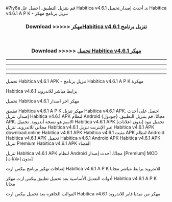 #7iy6a قم بتنزيل التطبيق. احصل عل Habitica v4.6.1  ى أحدث إصدار.تحميل Habitica v4.6.1  A P K - تنزيل برنامج مهكر



<div align="center">
<h3>Download >>>>> <a href="https://ar-sites.web.app/?ar= Habitica v4.6.1 ">مهكرHabitica v4.6.1  تنزيل برنامج</a></h3><br>

<h3>Download >>>>> <a href="https://ar-sites.web.app/?ar= Habitica v4.6.1 ">تحميل Habitica v4.6.1  مهكر</a></h3>
</div>


----------------------------------------------------------

----------------------------------------------------------

----------------------------------------------------------

----------------------------------------------------------


تحميل Habitica v4.6.1  APK - تنزيل برنامج Habitica v4.6.1  A P K مهكرة

Habitica v4.6.1  برابط مباشر للاندرويد

تحميل Habitica v4.6.1  مهكر اخر اصدار

تطبيق Habitica v4.6.1  A P K مهكر
تنزيل Habitica v4.6.1  APK. احصل على أحدث إصدار.
تنزيل Habitica v4.6.1  APK لنظام Android مجانًا.
قم بتنزيل التطبيق. {جودول} APK. الاسم هو نسخة أندرويد.
تحميل Habitica v4.6.1  APK [بدون اعلانات]
تحميل مود مجاني للاندرويد.
تنزيل Habitica v4.6.1  عبر الإنترنت
تنزيل Habitica v4.6.1  APK
download.online Habitica v4.6.1  APK
Habitica v4.6.1  مثبت APK لنظام Android
Habitica v4.6.1  APK
تحميل Habitica v4.6.1  Android APK
Habitica v4.6.1  APK تنزيل Premium
Habitica v4.6.1  APK الفضاء

تنزيل Habitica v4.6.1  APK لنظام Android مجانًا. أحدث إصدار [Premium] MOD [بدون إعلانات]

إضافات تهكير برنامج بيكس ارت Habitica v4.6.1  A P K للاندرويد برابط مباشر مجانا

أدوات التعديل الأساسية بعد تحميل تطبيق بيكس ارت مهكر Habitica v4.6.1  A P K مجانا

القوالب الجاهزة بعد تحميل بيكس ارت Habitica v4.6.1  مهكر من ميديا فاير للاندرويد




